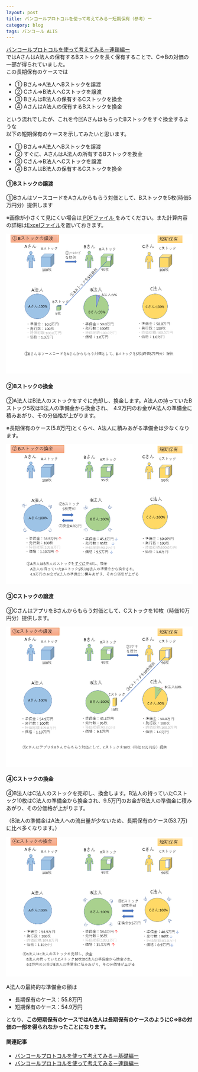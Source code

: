 ```yaml
---
layout: post
title: バンコールプロトコルを使って考えてみる－短期保有（参考）ー
category: blog
tags: バンコール ALIS
---
```



[バンコールプロトコルを使って考えてみる－連鎖編ー](https://samacoba.github.io/20190330bancor2/)  
ではAさんはA法人の保有するBストックを長く保有することで、C⇒Bの対価の一部が得られていました。  
この長期保有のケースでは
- ① Bさん⇒A法人へBストックを譲渡 
- ② Cさん⇒B法人へCストックを譲渡 
- ③ BさんはB法人の保有するCストックを換金
- ④ AさんはA法人の保有するBストックを換金

という流れでしたが、これを今回AさんはもらったBストックをすぐ換金するような  
以下の短期保有のケースを示してみたいと思います。

- ① Bさん⇒A法人へBストックを譲渡 
- ② すぐに、AさんはA法人の所有するBストックを換金
- ③ Cさん⇒B法人へCストックを譲渡 
- ④ BさんはB法人の保有するCストックを換金


#### ①Bストックの譲渡

①BさんはソースコードをAさんからもらう対価として、Bストックを5枚(時価5万円分）提供します

※画像が小さくて見にくい場合は<a href="/images/20190329-bancor.pdf" target="_blank"> PDFファイル </a>をみてください。また計算内容の詳細は<a href="/images/20190322-bancor.xlsx" target="_blank">Excelファイル</a>を置いておきます。

![imgae](/images/20190330-13.PNG)

#### ②Bストックの換金

②A法人はB法人のストックをすぐに売却し、換金します。A法人の持っていたBストック5枚はB法人の準備金から換金され、　4.9万円のお金がA法人の準備金に積みあがり、その分価格が上がります。

※長期保有のケース(5.8万円)とくらべ、A法人に積みあがる準備金は少なくなります。


![imgae](/images/20190330-14.PNG)

#### ③Cストックの譲渡

③CさんはアプリをBさんからもらう対価として、Cストックを10枚（時価10万円分）提供します。

![imgae](/images/20190330-15.PNG)


#### ④Cストックの換金


④B法人はC法人のストックを売却し、換金します。B法人の持っていたCストック10枚はC法人の準備金から換金され、9.5万円のお金がB法人の準備金に積みあがり、その分価格が上がります。

（B法人の準備金はA法人への流出量が少ないため、長期保有のケース(53.7万)に比べ多くなります。）

![imgae](/images/20190330-16.PNG)

A法人の最終的な準備金の額は

* 長期保有のケース：55.8万円
* 短期保有のケース：54.9万円

となり、**この短期保有のケースではA法人は長期保有のケースのようにC⇒Bの対価の一部を得られなかったことになります。**


#### 関連記事

* [バンコールプロトコルを使って考えてみる－基礎編ー](https://samacoba.github.io/20190330bancor1/)
* [バンコールプロトコルを使って考えてみる－連鎖編ー](https://samacoba.github.io/20190330bancor2/)